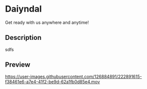# Daiyndal
Get ready with us anywhere and anytime!

## Description
sdfs

## Preview
https://user-images.githubusercontent.com/126884891/222891615-f38461e6-a7e4-41f2-be9d-62a1fb0d85e4.mov

